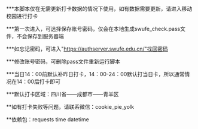 ***本脚本仅在无需更新打卡数据的情况下使用，如有数据需要更新，请进入移动校园进行打卡  

***第一次进入，可选择保存账号密码，仅会在本地生成swufe_check.pass文件，不会保存到服务器端  

***如忘记密码，可进入"https://authserver.swufe.edu.cn/"找回密码  

***修改账号密码，可删除pass文件重新运行脚本  

***当日14：00前默认补昨日打卡，14：00-24：00默认打当日卡，所以通常情况在14：00后打卡即可  

***默认打卡区域：四川省——成都市——青羊区  

**如有打卡失败等问题，请联系微信：cookie_pie_yolk  

**依赖包：requests  time  datetime
